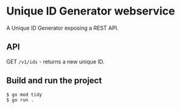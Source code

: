 # Unique ID Generator webservice

A Unique ID Generator exposing a REST API.

## API

GET `/v1/ids` - returns a new unique ID.

## Build and run the project

```
$ go mod tidy
$ go run .
```
